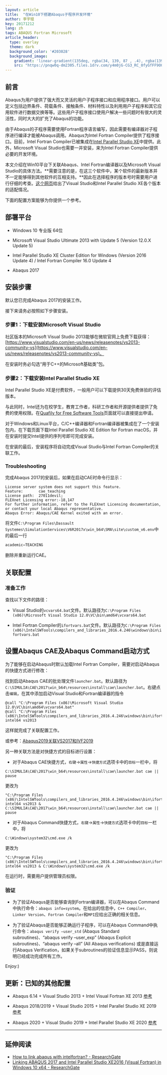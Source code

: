 ```yaml
---
layout: article
title:  "在Win10下搭建Abaqus子程序开发环境"
author: 李宇琨
key: 20171212
lang: zh
tags: ABAQUS Fortran Microsoft
article_header:
  type: overlay
  theme: dark
  background_color: '#203028'
  background_image:
    gradient: 'linear-gradient(135deg, rgba(34, 139, 87 , .4), rgba(139, 34, 139, .4))'
    src: "https://pnqw0q-dm2305.files.1drv.com/y4m0jG-CG3_RC_0fyGfFF9O0SzNsiL2XSMzQyLFdLcXXnuAAPWW7uwirx8cM_pVh09OCc4Z66Ug2TSm7QTUHtNBGJ3u89-AEVEF9anLU-f-LBWRihBjnI_Q2JI76fVEvpu2_kB72BfXeuBKPshY9gdJunSal0h6UdcIvsCh-qFHH1tb8SvFPyLBJMje_Q0xytHtlncfdP0DkjROFhRbtKnFtA?width=1687&height=809&cropmode=none"
---
```


## 前言

Abaqus为用户提供了强大而又灵活的用户子程序接口和应用程序接口。用户可以定义包括边界条件、荷载条件、接触条件、材料特性以及利用用户子程序和其它应用软件进行数据交换等等。这些用户子程序接口使用户解决一些问题时有很大的灵活性，同时大大的扩充了Abaqus的功能。

由于Abaqus的子程序需要使用Fortran程序语言编写，因此需要有编译器对子程序进行编译才能被Abaqus调用。Abaqus为Intel Fortran Compiler提供了程序接口。目前，Intel Fortran Compiler已被集成在[Intel Parallel Studio XE](https://software.intel.com/en-us/intel-parallel-studio-xe)中提供。此外，Microsoft Visual Studio也需要一并安装，来为Intel Fortran Compiler提供必要的开发环境。

本文介绍在Win10平台下关联Abaqus、Intel Fortran编译器以及Microsoft Visual Studio的具体方法。**需要注意的是，在这三个软件中，某个软件的最新版本并不一定能够得到其他软件的互相支持。**因此在选择程序的版本号时需要用户进行仔细的考查。[这个网页](https://software.intel.com/content/www/us/en/develop/articles/intel-parallel-studio-xe-compilers-required-microsoft-visual-studio.html)给出了Visual Studio和Intel Parallel Studio XE各个版本的适配情况。

下面的配置方案能够为你提供一个参考。

## 部署平台

* Windows 10 专业版 64位

* Microsoft Visual Studio Ultimate 2013 with Update 5 (Version 12.0.X Update 5)

* Intel Parallel Studio XE Cluster Edition for Windows (Version 2016 Update 4) / Intel Fortran Compiler 16.0 Update 4

* Abaqus 2017

## 安装步骤

默认您已完成Abaqus 2017的安装工作。

接下来请务必按照如下步骤安装。

### 步骤1：下载安装Microsoft  Visual Studio

社区版本的Microsoft Visual Studio 2013能够在微软官网上免费下载获得：[https://www.visualstudio.com/en-us/news/releasenotes/vs2013-community-vs](https://www.visualstudio.com/en-us/news/releasenotes/vs2013-community-vs)。

在安装时务必勾选“用于C++的Microsoft基础类”包。

### 步骤2：下载安装Intel  Parallel Studio XE

Intel Parallel Studio XE是付费软件，一般用户可以下载提供30天免费体验的评估版本。

与此同时，Intel还为在校学生，教育工作者，科研工作者和开源提供者提供了免费的使用权限。在[Quafily for Free Software Tools](https://software.intel.com/en-us/qualify-for-free-software)页面就可以直接提出申请。

对于Windows和Linux平台，C/C++编译器和Fortran编译器被集成在了一个安装包内，在下载页面下载Intel Parallel Studio XE  Edition for Fortran macOS，并在安装时提交Intel提供的序列号即可完成安装。

在安装的最后，安装程序将自动完成Visual Studio与Intel Fortran Compiler的关联工作。

### Troubleshooting

完成Abaqus 2017的安装后，如果在启动CAE时命令行显示：

```text
License server system does not support this feature.
Feature:       cae_teaching
License path:  27011devil;
FLEXnet Licensing error:-18,147
For further information, refer to the FLEXnet Licensing documentation,
or contact your local Abaqus representative.
Abaqus Error: Abaqus/CAE Kernel exited with an error.
```

将文件`C:\Program Files\Dassault Systemes\SimulationServices\V6R2017x\win_b64\SMA\site\custom_v6.env`中的最后一行

```python
academic=TEACHING
```

删除并重新运行CAE。

## 关联配置

### 准备工作

查找以下文件的路径：

* Visual Studio的`vcvars64.bat`文件。默认路径为`C:\Program Files (x86)\Microsoft Visual Studio 12.0\VC\bin\amd64\vcvars64.bat`

* Intel Fortran Compiler的`ifortvars.bat`文件。默认路径为`C:\Program Files (x86)\IntelSWTools\compilers_and_libraries_2016.4.246\windows\bin\ifortvars.bat`

## 设置Abaqus CAE及Abaqus Command启动方式

为了能够在启动Abaqus时默认加载Intel Fortran Compiler，需要对启动Abaqus的快捷方式进行修改：

找到启动Abaqus CAE的批处理文件`launcher.bat`。默认路径为`C:\SIMULIA\CAE\2017\win_b64\resources\install\cae\launcher.bat`。右键点击`编辑`，在其中添加启动Visual Studio和Fortran编译器的指令

```
@call "C:\Program Files (x86)\Microsoft Visual Studio 12.0\VC\bin\amd64\vcvars64.bat"
@call "C:\Program Files (x86)\IntelSWTools\compilers_and_libraries_2016.4.246\windows\bin\ifortvars.bat" intel64 vs2013
```

这样就完成了关联配置工作。

或参考：[Abaqus2019关联VS2017和IVF2019](http://www.kudincha.cn/156.html)

另一种关联方法是对快捷方式的目标进行设置：

* 对于Abaqus CAE快捷方式，`右键`->`属性`->`快捷方式`选项卡中的`目标`一栏中，将

```
C:\SIMULIA\CAE\2017\win_b64\resources\install\cae\launcher.bat cae || pause
```

更改为

```
"C:\Program Files (x86)\IntelSWTools\compilers_and_libraries_2016.4.246\windows\bin\ifortvars.bat" intel64 vs2013 & C:\SIMULIA\CAE\2017\win_b64\resources\install\cae\launcher.bat cae || pause
```

* 对于Abaqus Command快捷方式，`右键`->`属性`->`快捷方式`选项卡中的`目标`一栏中，将

```
C:\Windows\system32\cmd.exe /k
```

更改为

```
"C:\Program Files (x86)\IntelSWTools\compilers_and_libraries_2016.4.246\windows\bin\ifortvars.bat" intel64 vs2013 & C:\Windows\system32\cmd.exe /k
```

在运行时，需要用户提供管理员权限。

### 验证

* 为了验证Abaqus是否能够查询到Fortran编译器，可以在Abaqus Command中执行命令：`abaqus info=system`。在给出的信息中，`C++ Compiler`、`Linker Version`、`Fortran Compiler`和`MPI`应给出正确的相关信息。

* 为了验证Abaqus是否能够正确运行子程序，可以在Abaqus Command中执行命令：`abaqus verify –user_std` (Abaqus Standard subroutines)、“abaqus verify –user_exp” (Abaqus Explicit subroutines)、“abaqus verify –all” (All Abaqus verifications) 或是直接运行Abaqus Verification，如果关于subroutines的验证信息显示PASS，则说明已经成功完成所有工作。

Enjoy:)

## 更新：已知的其他配置

* Abaqus 6.14 + Visual Studio 2013 + Intel Visual Fortran XE 2013 [参考](https://blog.csdn.net/qintianhaohao/article/details/79355893)

* Abaqus 2018/2019 + Visual Studio 2015 + Intel Parallel Studio XE 2019 [参考](https://blog.csdn.net/ghfuidy/article/details/102863933)

* Abaqus 2020 + Visual Studio 2019 + Intel Parallel Studio XE 2020 [参考](https://zhuanlan.zhihu.com/p/112449922)

---

## 延伸阅读

* [How to link abaqus with intelfortran? - ResearchGate](https://www.researchgate.net/post/How_to_link_abaqus_with_intelfortran)
* [Linking ABAQUS 2017 and Intel Parallel Studio XE2016 (Visual Fortran) in Windows 10 x64 - ResearchGate](https://www.researchgate.net/publication/313924098_Linking_ABAQUS_2017_and_Intel_Parallel_Studio_XE2016_Visual_Fortran_in_Windows_10_x64)
